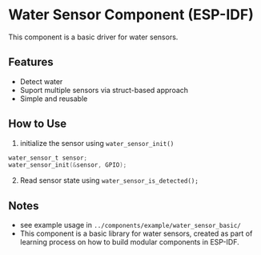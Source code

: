 # Water Sensor Component (ESP-IDF)

This component is a basic driver for water sensors.

## Features
- Detect water 
- Suport multiple sensors via struct-based approach
- Simple and reusable

## How to Use
1. initialize the sensor using `water_sensor_init()`

```c
water_sensor_t sensor;
water_sensor_init(&sensor, GPIO);
```
2. Read sensor state using `water_sensor_is_detected();`

## Notes
- see example usage in `../components/example/water_sensor_basic/`
- This component is a basic library for water sensors, created as part of learning process on how to build modular components in ESP-IDF.

